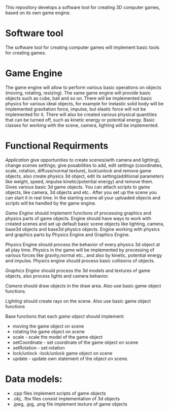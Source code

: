 This repository develops a software tool for creating 3D computer games, based on its own game engine. 

# Software tool
The software tool for creating computer games will implement basic tools for creating games.

# Game Engine
The game engine will allow to perform various basic operations on objects (moving, rotating, resizing). The same game engine will provide basic objects such as cube, ball and so on. There will be implemented basic physics for various ideal objects, for example for inelastic solid body will be implemented gravitation force, impulse, but elastic force will not be implemented for it. There will also be created various physical quantities that can be turned off, such as kinetic energy or potential energy. Basic classes for working with the scene, camera, lighting will be implemented.

# Functional Requirments
*Application* give opportunities to create scenes(with camera and lighting), change scenes settings; give posabilities to add, edit settings (coordinates, scale, rotation, diffuse/normal texture), lock\unlock and remove game objects, also create physics 3d object, edit its setting(additional parameters like weight, speed, impulse kinetic/potential energy) and remove them. Gives various basic 3d game objects. You can attach scripts to game objects, like camera, 3d objects and etc.. After you set up the scene you can start it in real time. In the starting scene all your uploaded objects and scripts will be handled by the game engine. 

*Game Engine* should implement functions of processing graphics and physics parts of game objects.  Engine should have ways to work with created scenes and set up default basic scene objects like lighting, camera, base3d objects and base3d physics objects. Engine working with physics and graphics parts by Physics Engine and Graphics Engine.

Physics Engine should process the behavior of every physics 3d object at all play time. Physics in the game will be implemented by processing of various forces like gravity,normal etc., and also by kinetic, potential energy and impulse. Physics engine should process basic collisions of objects.

*Graphics Engine* should process the 3d models and textures of game objects, also process lights and camera behavior.

*Camera* should draw objects in the draw area. Also use basic game object functions.

*Lighting* should create rays on the scene. Also use basic game object functions

Base functions that each *game object* should implement:


* moving the game object on scene
* rotating the game object on scene
* scale - scale the model of the game object
* setCoordinate - set coordinate of the game object on scene
* setRotation - set rotation 
* lock/unlock -lock/unlock game object on scene
* update - update own statement of the object on scene.

# Data models:
* .cpp files implement scripts of game objects
* .obj, .fbx files consist implementation of 3d objects
* .jpeg, .jpg, .png file implement texture of game objects
